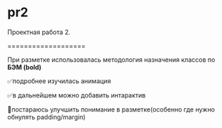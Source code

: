 # pr2

Проектная работа 2.

===================
 
При разметке использовалась методология назначения классов по **БЭМ (bold)**
 

✅подробнее изучилась анимация
 

✅в дальнейшем можно добавить интарактив 
 

🔲постараюсь улучшить понимание в разметке(особенно где нужно обнулять padding/margin)
 


 

